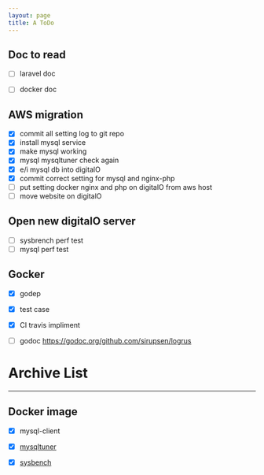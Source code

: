 ```yaml
---
layout: page
title: A ToDo
---
```



## Doc to read
- [ ] laravel doc
- [ ] docker doc


## AWS migration
- [x] commit all setting log to git repo
- [x] install mysql service
- [x] make mysql working
- [x] mysql mysqltuner check again
- [x] e/i mysql db into digitalO
- [x] commit correct setting for mysql and nginx-php
- [ ] put setting docker nginx and php on digitalO from aws host
- [ ] move website on digitalO

## Open new digitalO server
- [ ] sysbrench perf test
- [ ] mysql perf test

## Gocker
- [x] godep 
- [x] test case
- [x] CI travis impliment 
- [ ] godoc https://godoc.org/github.com/sirupsen/logrus 






# Archive List
--- 

## Docker image
 - [x] mysql-client
 - [x] [mysqltuner](https://github.com/owski/docker-mysqltuner/blob/master/Dockerfile)
 - [x] [sysbench](https://github.com/tjakobsson/sysbench/blob/master/Dockerfile)

